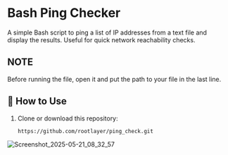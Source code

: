 # Bash Ping Checker

A simple Bash script to ping a list of IP addresses from a text file and display the results. Useful for quick network reachability checks.

## NOTE
   Before running the file, open it and put the path to your file in the last line.
   
## 🔧 How to Use

1. Clone or download this repository:
   ```bash
   https://github.com/rootlayer/ping_check.git


![Screenshot_2025-05-21_08_32_57](https://github.com/user-attachments/assets/0be8cb33-b65b-4b7f-b0c9-efaea1f19098)
